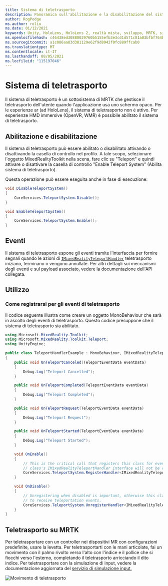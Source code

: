 ```yaml
---
title: Sistema di teletrasporto
description: Panoramica sull'abilitazione e la disabilitazione del sistema di teletrasporto in MRTK
author: RogPodge
ms.author: roliu
ms.date: 01/12/2021
keywords: Unity, HoloLens, HoloLens 2, realtà mista, sviluppo, MRTK, sistema di teletrasporto,
ms.openlocfilehash: c46438ed30880029760b5155efb3e3cd1d571c81a03bfbf764b2010e2e232c53
ms.sourcegitcommit: a1c086aa83d381129e62f9d8942f0fc889ffcab0
ms.translationtype: MT
ms.contentlocale: it-IT
ms.lasthandoff: 08/05/2021
ms.locfileid: "115197046"
---
```

# <a name="teleport-system"></a>Sistema di teletrasporto

Il sistema di teletrasporto è un sottosistema di MRTK che gestisce il teletrasporto dell'utente quando l'applicazione usa uno schermo opaco. Per le esperienze ar (ad HoloLens), il sistema di teletrasporto non è attivo. Per esperienze HMD immersive (OpenVR, WMR) è possibile abilitato il sistema di teletrasporto.

## <a name="enabling-and-disabling"></a>Abilitazione e disabilitazione

Il sistema di teletrasporto può essere abilitato o disabilitato attivando o disattivando la casella di controllo nel profilo.
A tale scopo, selezionare l'oggetto MixedRealityToolkit nella scena, fare clic su "Teleport" e quindi attivare o disattivare la casella di controllo "Enable Teleport System" (Abilita sistema di teletrasporto).

Questa operazione può essere eseguita anche in fase di esecuzione:

```c#
void DisableTeleportSystem()
{
    CoreServices.TeleportSystem.Disable();
}

void EnableTeleportSystem()
{
    CoreServices.TeleportSystem.Enable();
}
```

## <a name="events"></a>Eventi

Il sistema di teletrasporto espone gli eventi tramite l'interfaccia per fornire segnali quando le azioni di [`IMixedRealityTeleportHandler`](xref:Microsoft.MixedReality.Toolkit.Teleport.IMixedRealityTeleportHandler) teletrasporto iniziano, terminano o vengono annullate.
Per altri dettagli sui meccanismi degli eventi e sul payload associato, vedere la documentazione dell'API collegata.

## <a name="usage"></a>Utilizzo

### <a name="how-to-register-for-teleportation-events"></a>Come registrarsi per gli eventi di teletrasporto

Il codice seguente illustra come creare un oggetto MonoBehaviour che sarà in ascolto degli eventi di teletrasporto. Questo codice presuppone che il sistema di teletrasporto sia abilitato.

```c#
using Microsoft.MixedReality.Toolkit;
using Microsoft.MixedReality.Toolkit.Teleport;
using UnityEngine;

public class TeleportHandlerExample : MonoBehaviour, IMixedRealityTeleportHandler
{
    public void OnTeleportCanceled(TeleportEventData eventData)
    {
        Debug.Log("Teleport Cancelled");
    }

    public void OnTeleportCompleted(TeleportEventData eventData)
    {
        Debug.Log("Teleport Completed");
    }

    public void OnTeleportRequest(TeleportEventData eventData)
    {
        Debug.Log("Teleport Request");
    }

    public void OnTeleportStarted(TeleportEventData eventData)
    {
        Debug.Log("Teleport Started");
    }

    void OnEnable()
    {
        // This is the critical call that registers this class for events. Without this
        // class's IMixedRealityTeleportHandler interface will not be called.
        CoreServices.TeleportSystem.RegisterHandler<IMixedRealityTeleportHandler>(this);
    }

    void OnDisable()
    {
        // Unregistering when disabled is important, otherwise this class will continue
        // to receive teleportation events.
        CoreServices.TeleportSystem.UnregisterHandler<IMixedRealityTeleportHandler>(this);
    }
}
```

## <a name="teleporting-on-mrtk"></a>Teletrasporto su MRTK

Per teletrasportare con un controller nei dispositivi MR con configurazioni predefinite, usare la levetta. Per teletrasportarti con le mani articolate, fai un movimento con il palmo rivolto verso l'alto con l'indice e il pollice che si fiocchi verso l'esterno, completando il teletrasporto arricciando il dito indice. Per teletrasportare con la simulazione di input, vedere la documentazione aggiornata del [servizio di simulazione input.](../input-simulation/input-simulation-service.md)

  ![Movimento di teletrasporto](../images/teleport/handteleport.gif)
